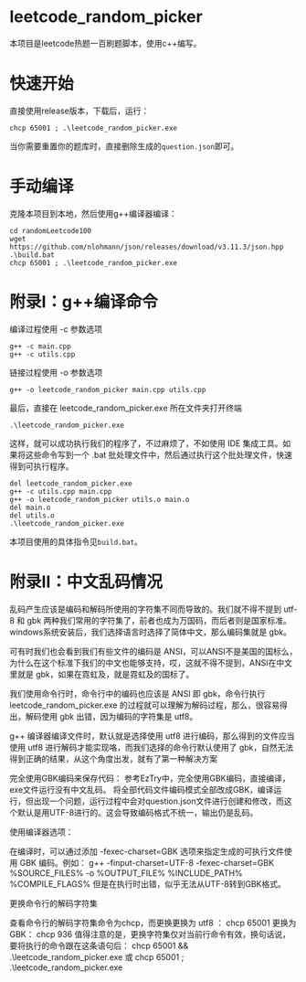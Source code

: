 # leetcode_random_picker

本项目是leetcode热题一百刷题脚本，使用c++编写。



# 快速开始

直接使用release版本，下载后，运行：

```shell
chcp 65001 ; .\leetcode_random_picker.exe
```

当你需要重置你的题库时，直接删除生成的`question.json`即可。

# 手动编译

克隆本项目到本地，然后使用g++编译器编译：

```shell
cd randomLeetcode100
wget https://github.com/nlohmann/json/releases/download/v3.11.3/json.hpp
.\build.bat
chcp 65001 ; .\leetcode_random_picker.exe
```



# 附录Ⅰ：g++编译命令

编译过程使用 -c 参数选项

```shell
g++ -c main.cpp
g++ -c utils.cpp
```

链接过程使用 -o 参数选项

```shell
g++ -o leetcode_random_picker main.cpp utils.cpp
```

最后，直接在 leetcode_random_picker.exe 所在文件夹打开终端

```shell
.\leetcode_random_picker.exe
```

这样，就可以成功执行我们的程序了，不过麻烦了，不如使用 IDE 集成工具。如果将这些命令写到一个 .bat 批处理文件中，然后通过执行这个批处理文件，快速得到可执行程序。

```shell
del leetcode_random_picker.exe
g++ -c utils.cpp main.cpp
g++ -o leetcode_random_picker utils.o main.o
del main.o
del utils.o
.\leetcode_random_picker.exe
```

本项目使用的具体指令见`build.bat`。

# 附录Ⅱ：中文乱码情况

乱码产生应该是编码和解码所使用的字符集不同而导致的。我们就不得不提到 utf-8 和 gbk 两种我们常用的字符集了，前者也成为万国码，而后者则是国家标准。
windows系统安装后，我们选择语言时选择了简体中文，那么编码集就是 gbk。

可有时我们也会看到我们有些文件的编码是 ANSI，可以ANSI不是美国的国标么，为什么在这个标准下我们的中文也能够支持，哎，这就不得不提到，ANSI在中文里就是 gbk，如果在霓虹及，就是霓虹及的国标了。

我们使用命令行时，命令行中的编码也应该是  ANSI 即 gbk，命令行执行 leetcode_random_picker.exe 的过程就可以理解为解码过程，那么，很容易得出，解码使用 gbk 出错，因为编码的字符集是 utf8。

g++ 编译器编译文件时，默认就是选择使用 utf8 进行编码，那么得到的文件应当使用 utf8 进行解码才能实现咯，而我们选择的命令行默认使用了 gbk，自然无法得到正确的结果，从这个角度出发，就有了第一种解决方案

完全使用GBK编码来保存代码：
参考EzTry中，完全使用GBK编码，直接编译，exe文件运行没有中文乱码。
将全部代码文件编码模式全部改成GBK，编译运行，但出现一个问题，运行过程中会对question.json文件进行创建和修改，而这个默认是用UTF-8进行的。这会导致编码格式不统一，输出仍是乱码。


使用编译器选项：

在编译时，可以通过添加 -fexec-charset=GBK 选项来指定生成的可执行文件使用 GBK 编码。例如：
g++ -finput-charset=UTF-8 -fexec-charset=GBK %SOURCE_FILES% -o %OUTPUT_FILE% %INCLUDE_PATH% %COMPILE_FLAGS% 
但是在执行时出错，似乎无法从UTF-8转到GBK格式。

更换命令行的解码字符集

查看命令行的解码字符集命令为chcp，而更换更换为 utf8 ：
chcp 65001
更换为GBK：
chcp 936
值得注意的是，更换字符集仅对当前行命令有效，换句话说，要将执行的命令跟在这条语句后：
chcp 65001 && .\leetcode_random_picker.exe
或
chcp 65001 ; .\leetcode_random_picker.exe

